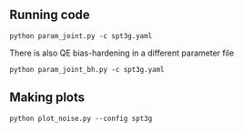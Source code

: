 ## Running code

`python param_joint.py -c spt3g.yaml`

There is also QE bias-hardening in a different parameter file

`python param_joint_bh.py -c spt3g.yaml`

## Making plots

`python plot_noise.py --config spt3g`
